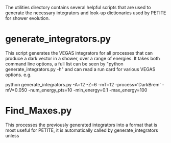 The utilities directory contains several helpful scripts that are used to generate the necessary integrators and look-up dictionaries used by PETITE for shower evolution. 


# generate_integrators.py  
This script generates the VEGAS integrators for all processes that can produce a dark vector in a shower, over a range of energies. 
It takes both command line options, a full list can be seen by "python generate_integrators.py -h" and can read a run card for various VEGAS options.
e.g.

python generate_integrators.py -A=12 -Z=6 -mT=12 -process='DarkBrem' -mV=0.050 -num_energy_pts=10 -min_energy=0.1 -max_energy=100

# Find_Maxes.py
This processes the previously generated integrators into a format that is most useful for PETITE, it is automatically called by generate_integrators unless 